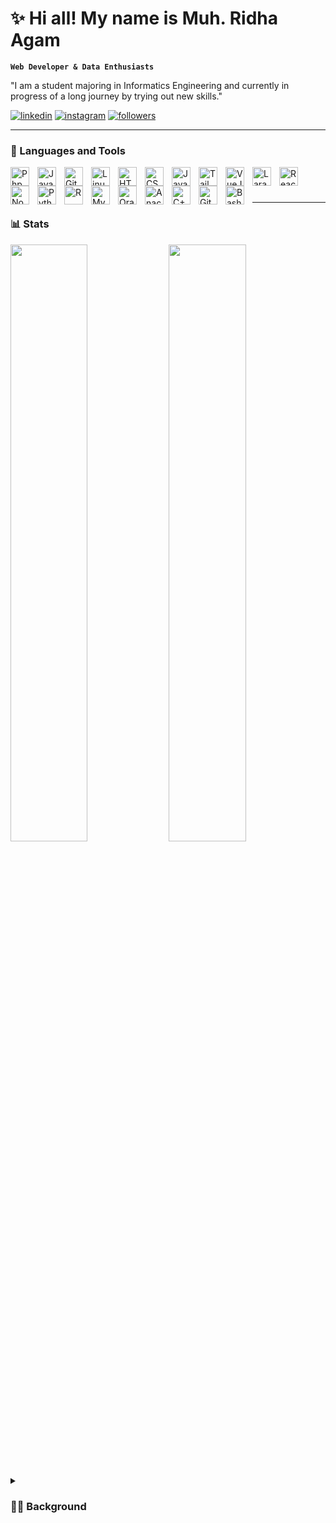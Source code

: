# ✨ Hi all! My name is Muh. Ridha Agam

**`Web Developer & Data Enthusiasts`**

"I am a student majoring in Informatics Engineering and currently in progress of a long journey by trying out new skills."

   <p align="left">
    <!-- linkedin -->
        <a href="https://www.linkedin.com/in/ridhaagam/">
             <img alt="linkedin" title="Connect with me on LinkedIn" src="https://custom-icon-badges.demolab.com/badge/-Connect%20with%20me%20on%20LinkedIn-0077B5?style=for-the-badge&logo=linkedin&logoColor=white"/></a>
    <!-- instagram -->
        <a href="https://www.instagram.com/ridhaagam/">
             <img alt="instagram" title="Follow me on Instagram" src="https://custom-icon-badges.demolab.com/badge/-Follow%20me%20on%20Instagram-E4405F?style=for-the-badge&logo=instagram&logoColor=white"/></a>
    <!-- github followers -->
      <a href="https://github.com/ridhaagam?tab=followers">
         <img alt="followers" title="Follow me on Github" src="https://custom-icon-badges.demolab.com/github/followers/ridhaagam?color=236ad3&labelColor=1155ba&style=for-the-badge&logo=person-add&label=Follow&logoColor=white"/></a>
   </p>

---

### 🧰 Languages and Tools

<!-- Php -->
<img align="left" alt="Php" width="30px" style="padding-right:10px;" src="https://cdn.jsdelivr.net/gh/devicons/devicon/icons/php/php-plain.svg" />
<!-- Java -->
<img align="left" alt="Java" width="30px" style="padding-right:10px;" src="https://cdn.jsdelivr.net/gh/devicons/devicon/icons/java/java-original.svg"/>
<!-- Git -->
<img align="left" alt="Git" width="30px" style="padding-right:10px;" src="https://cdn.jsdelivr.net/gh/devicons/devicon/icons/git/git-original.svg" />
<!-- Linux -->
<img align="left" alt="Linux" width="30px" style="padding-right:10px;" src="https://cdn.jsdelivr.net/gh/devicons/devicon/icons/linux/linux-original.svg" />
<img align="left" alt="HTML" width="30px" style="padding-right:10px;" src="https://cdn.jsdelivr.net/gh/devicons/devicon/icons/html5/html5-plain.svg" />
<img align="left" alt="CSS" width="30px" style="padding-right:10px;" src="https://cdn.jsdelivr.net/gh/devicons/devicon/icons/css3/css3-plain.svg" />
<img align="left" alt="JavaScript" width="30px" style="padding-right:10px;" src="https://cdn.jsdelivr.net/gh/devicons/devicon/icons/javascript/javascript-plain.svg" />
<!-- Tailwind css -->
<img align="left" alt="Tailwind css" width="30px" style="padding-right:10px;" src="https://cdn.jsdelivr.net/gh/devicons/devicon/icons/tailwindcss/tailwindcss-plain.svg" />
<!-- VueJS -->
<img align="left" alt="VueJS" width="30px" style="padding-right:10px;" src="https://cdn.jsdelivr.net/gh/devicons/devicon/icons/vuejs/vuejs-original.svg" />
<!-- Laravel -->
<img align="left" alt="Laravel" width="30px" style="padding-right:10px;" src="https://cdn.jsdelivr.net/gh/devicons/devicon/icons/laravel/laravel-plain.svg" />
<img align="left" alt="React" width="30px" style="padding-right:10px;" src="https://cdn.jsdelivr.net/gh/devicons/devicon/icons/react/react-original.svg" />
<img align="left" alt="NodeJS" width="30px" style="padding-right:10px;" src="https://cdn.jsdelivr.net/gh/devicons/devicon/icons/nodejs/nodejs-original.svg" />
<img align="left" alt="Python" width="30px" style="padding-right:10px;" src="https://cdn.jsdelivr.net/gh/devicons/devicon/icons/python/python-plain.svg" />
<!-- R  -->
<img align="left" alt="R" width="30px" style="padding-right:10px;" src="https://cdn.jsdelivr.net/gh/devicons/devicon/icons/r/r-original.svg" />
<!-- MySQL -->
<img align="left" alt="MySQL" width="30px" style="padding-right:10px;" src="https://cdn.jsdelivr.net/gh/devicons/devicon/icons/mysql/mysql-original.svg" />
<!-- oracle -->
<img align="left" alt="Oracle" width="30px" style="padding-right:10px;" src="https://cdn.jsdelivr.net/gh/devicons/devicon/icons/oracle/oracle-original.svg" />
<!-- anaconda -->
<img align="left" alt="Anaconda" width="30px" style="padding-right:10px;" src="https://cdn.jsdelivr.net/gh/devicons/devicon/icons/anaconda/anaconda-original.svg" />
<img align="left" alt="C++" width="30px" style="padding-right:10px;" src="https://cdn.jsdelivr.net/gh/devicons/devicon/icons/cplusplus/cplusplus-line.svg" />
<img align="left" alt="GitHub" width="30px" style="padding-right:10px;" src="https://cdn.jsdelivr.net/gh/devicons/devicon/icons/github/github-original.svg" />
<img align="left" alt="Bash" width="30px" style="padding-right:10px;" src="https://cdn.jsdelivr.net/gh/devicons/devicon/icons/bash/bash-original.svg" />
<br />

#

---

### 📊 Stats

<p align="left">
  <img width="49.5%" src="https://github-readme-stats.vercel.app/api?username=ridhaagam&show_icons=true&theme=tokyonight&hide_border=true" />
    <img width="49.5%" src="https://github-readme-streak-stats.herokuapp.com/?user=ridhaagam&theme=tokyonight&hide_border=true" />
</p>

<!-- ![Agam's GitHub stats](https://github-readme-stats.vercel.app/api?username=ridhaagam&show_icons=true&theme=gruvbox)

![Agam's GitHub Streak](https://streak-stats.demolab.com?user=ridhaagam&theme=gruvbox&border_radius=4.5) -->

#

<details>
 <summary><h3>👨‍💻 Background</h3></summary>
    .....
